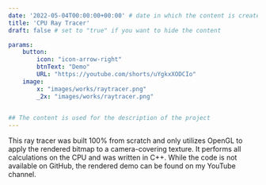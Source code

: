 ```yaml
---
date: '2022-05-04T00:00:00+00:00' # date in which the content is created - defaults to "today"
title: 'CPU Ray Tracer'
draft: false # set to "true" if you want to hide the content 

params:
    button:
        icon: "icon-arrow-right"
        btnText: "Demo"
        URL: "https://youtube.com/shorts/uYgkxXODCIo"
    image:  
        x: "images/works/raytracer.png"
        _2x: "images/works/raytracer.png"
    

## The content is used for the description of the project
---
```


This ray tracer was built 100% from scratch and only utilizes OpenGL to apply the rendered bitmap to a camera-covering texture. It performs all calculations on the CPU and was written in 
C++. While the code is not available on GitHub, the rendered demo can be found on my YouTube channel.